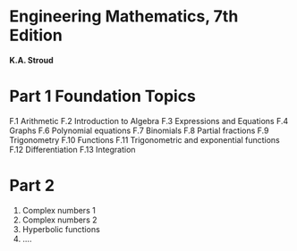 # Engineering Mathematics, 7th Edition
**K.A. Stroud**


# **Part 1 Foundation Topics**
F.1 Arithmetic
F.2 Introduction to Algebra
F.3 Expressions and Equations
F.4 Graphs
F.6 Polynomial equations
F.7 Binomials
F.8 Partial fractions
F.9 Trigonometry
F.10 Functions
F.11 Trigonometric and exponential functions
F.12 Differentiation
F.13 Integration

# **Part 2**
1. Complex numbers 1
2. Complex numbers 2
3. Hyperbolic functions
4. ....
